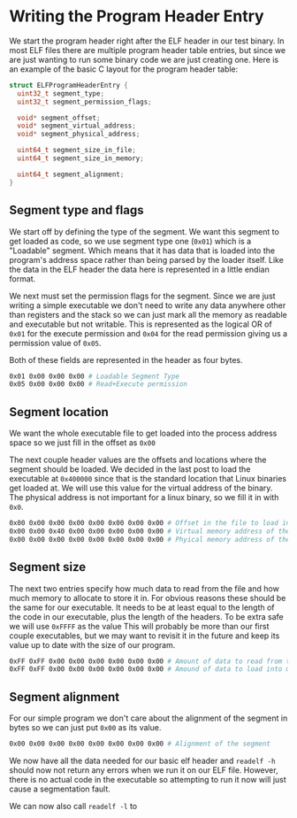 # Writing the Program Header Entry
We start the program header right after the ELF header in our test binary.
In most ELF files there are multiple program header table entries, but since
we are just wanting to run some binary code we are just creating one. 
Here is an example of the basic C layout for the program header table:
```c
struct ELFProgramHeaderEntry {
  uint32_t segment_type; 
  uint32_t segment_permission_flags;

  void* segment_offset;
  void* segment_virtual_address;
  void* segment_physical_address;

  uint64_t segment_size_in_file;
  uint64_t segment_size_in_memory;

  uint64_t segment_alignment;
}
```

## Segment type and flags
We start off by defining the type of the segment. We want this segment to get loaded as code,
so we use segment type one (`0x01`) which is a "Loadable" segment. Which means that it has data that is
loaded into the program's address space rather than being parsed by the loader itself.
Like the data in the ELF header the data here is represented in a little endian format.

We next must set the permission flags for the segment. Since we are just writing a simple executable we don't need to
write any data anywhere other than registers and the stack so we can just mark all the memory as readable and executable
but not writable. This is represented as the logical OR of `0x01` for the execute permission and `0x04` for the read 
permission giving us a permission value of `0x05`.

Both of these fields are represented in the header as four bytes.

```bash
0x01 0x00 0x00 0x00 # Loadable Segment Type
0x05 0x00 0x00 0x00 # Read+Execute permission
```

## Segment location
We want the whole executable file to get loaded into the process address space so we just fill in the offset as `0x00`

The next couple header values are the offsets and locations where the segment should be loaded.
We decided in the last post to load the executable at `0x400000` since that is the standard location
that Linux binaries get loaded at. We will use this value for the virtual address
of the binary. The physical address is not important for a linux binary, so we fill it in with `0x0`.

```bash
0x00 0x00 0x00 0x00 0x00 0x00 0x00 0x00 # Offset in the file to load into this segment
0x00 0x00 0x40 0x00 0x00 0x00 0x00 0x00 # Virtual memory address of the start of this segment
0x00 0x00 0x00 0x00 0x00 0x00 0x00 0x00 # Phyical memory address of the start of this segment (ignored)
```

## Segment size
The next two entries specify how much data to read from the file and how much memory to allocate to store it in.
For obvious reasons these should be the same for our executable. It needs to be at least equal to the length of 
the code in our executable, plus the length of the headers. To be extra safe we will use `0xFFFF` as the value
This will probably be more than our first couple executables, but we may want to revisit it in the future and 
keep its value up to date with the size of our program.

```bash
0xFF 0xFF 0x00 0x00 0x00 0x00 0x00 0x00 # Amount of data to read from the ELF file
0xFF 0xFF 0x00 0x00 0x00 0x00 0x00 0x00 # Amound of data to load into memory
```

## Segment alignment
For our simple program we don't care about the alignment of the segment in bytes so we can just put `0x00` as its value.
```bash
0x00 0x00 0x00 0x00 0x00 0x00 0x00 0x00 # Alignment of the segment
```

We now have all the data needed for our basic elf header and `readelf -h` should now not return any errors when we run it on
our ELF file. However, there is no actual code in the executable so attempting to run it now will just cause a segmentation 
fault.

We can now also call `readelf -l` to 

